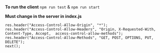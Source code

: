 **To run the client** ```npm run test``` & ```npm run start```

**Must change in the server in index.js**

```
res.header("Access-Control-Allow-Origin", "*");
res.header("Access-Control-Allow-Headers", "Origin, X-Requested-With, Content-Type, Accept,  access-control-allow-methods");
res.header("Access-Control-Allow-Methods", "GET, POST, OPTIONS, PUT, DELETE");
next();
```
